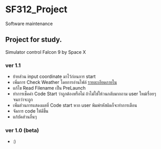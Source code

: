 # SF312_Project
Software maintenance

## Project for study.
Simulator control Falcon 9 by Space X

### ver 1.1
- ย้ายส่วน input coordinate มาไว้ก่อนการ start
- เพิ่มการ Check Weather โดยการอ่านไฟล์ [รายละเอียดภายใน](https://github.com/pingping-n/SF312_Project/issues/9)
- แก้ไข Read Filename เป็น PreLaunch
- ทำการเช็คค่า Code Start ว่าถูกต้องหรือไม่ ถ้าไม่ใช่ให้วนกลับมากถาม user ใหม่เรื่อยๆ จนกว่าจะถูก
- เพิ่มส่วนการแสดงผลที่ Code start หาก user พิมพ์รหัสผิดก็จะทำการเตือน
- จัดการ code ให้ดีขึ้น
- แก้บัคส่วนอื่นๆ

### ver 1.0 (beta)
- :)
